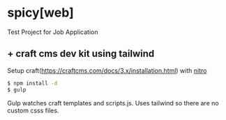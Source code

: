 # spicy[web]
Test Project for Job Application

## + craft cms dev kit using tailwind
Setup craft(https://craftcms.com/docs/3.x/installation.html) with [nitro](https://craftcms.com/docs/nitro/installation.html)
```sh
$ npm install -d
$ gulp
```

Gulp watches craft templates and scripts.js. Uses tailwind so there are no custom csss files.
